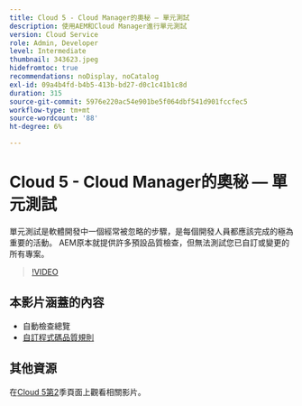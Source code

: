 ```yaml
---
title: Cloud 5 - Cloud Manager的奧秘 — 單元測試
description: 使用AEM和Cloud Manager進行單元測試
version: Cloud Service
role: Admin, Developer
level: Intermediate
thumbnail: 343623.jpeg
hidefromtoc: true
recommendations: noDisplay, noCatalog
exl-id: 09a4b4fd-b4b5-413b-bd27-d0c1c41b1c8d
duration: 315
source-git-commit: 5976e220ac54e901be5f064dbf541d901fccfec5
workflow-type: tm+mt
source-wordcount: '88'
ht-degree: 6%

---
```


# Cloud 5 - Cloud Manager的奧秘 — 單元測試

單元測試是軟體開發中一個經常被忽略的步驟，是每個開發人員都應該完成的極為重要的活動。 AEM原本就提供許多預設品質檢查，但無法測試您已自訂或變更的所有專案。

>[!VIDEO](https://video.tv.adobe.com/v/343623?quality=12&learn=on)

## 本影片涵蓋的內容

+ 自動檢查總覽
+ [自訂程式碼品質規則](https://experienceleague.adobe.com/docs/experience-manager-cloud-service/content/implementing/using-cloud-manager/test-results/custom-code-quality-rules.html)

## 其他資源

在[Cloud 5第2](../cloud5-season-2.md)季頁面上觀看相關影片。
